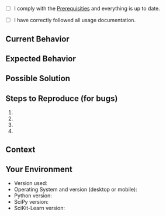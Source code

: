 <!--- Provide a general summary of the issue in the Title above -->

<!--  BUG REPORT -->
<!--- Make sure these boxes are checked before submitting issue -->
<!--  If this is NOT a bug report, you can delete this checklist. -->

- [ ] I comply with the [Prerequisities](https://github.com/CodeSpaceHQ/MENGEL#prerequisities) and
everything is up to date.
- [ ] I have correctly followed all usage documentation.


## Current Behavior
<!--- If describing a bug, tell us what happens instead of the expected behavior -->
<!--- If suggesting a change/improvement, explain the difference from current behavior -->


## Expected Behavior
<!--- If you're describing a bug, tell us what should happen -->
<!--- If you're suggesting a change/improvement, tell us how it should work -->



## Possible Solution
<!--- Not obligatory, but suggest a fix/reason for the bug, -->
<!--- or ideas how to implement the addition or change -->

## Steps to Reproduce (for bugs)
<!--- Provide a link to a live example, or an unambiguous set of steps to -->
<!--- reproduce this bug. Include code to reproduce, if relevant -->
1.  
2.  
3.  
4.  

## Context
<!--- How has this issue affected you? What are you trying to accomplish? -->
<!--- Providing context helps us come up with a solution that is most useful in the real world -->

## Your Environment
<!--- Include as many relevant details about the environment you experienced the bug in -->
* Version used:
* Operating System and version (desktop or mobile):
* Python version:
* SciPy version:
* SciKit-Learn version:
